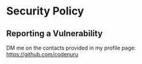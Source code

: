 # Security Policy

## Reporting a Vulnerability

DM me on the contacts provided in my profile page: <https://github.com/codenuru>
